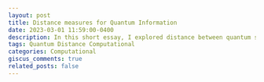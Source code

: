 ```yaml
---
layout: post
title: Distance measures for Quantum Information
date: 2023-03-01 11:59:00-0400
description: In this short essay, I explored distance between quantum states using different metrics.
tags: Quantum Distance Computational
categories: Computational
giscus_comments: true
related_posts: false
---
```


<script crossorigin src="https://unpkg.com/wolfram-notebook-embedder@0.3/dist/wolfram-notebook-embedder.min.js"></script><div id="WNE-div-c6683d43-5bf4-4876-bf10-6b2b9d0e5cf0"></div><script>WolframNotebookEmbedder.embed("https://www.wolframcloud.com/obj/d108c092-8182-42b1-8373-ae917c747544",document.getElementById("WNE-div-c6683d43-5bf4-4876-bf10-6b2b9d0e5cf0"));</script>

